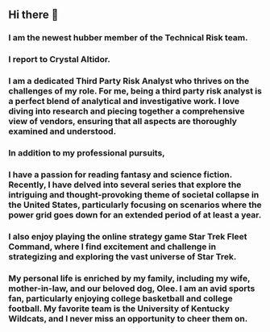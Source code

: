 ## Hi there 👋

### I am the newest hubber member of the Technical Risk team.
### I report to Crystal Altidor.
###  
### I am a dedicated Third Party Risk Analyst who thrives on the challenges of my role. For me, being a third party risk analyst is a perfect blend of analytical and  investigative work. I love diving into research and piecing together a comprehensive view of vendors, ensuring that all aspects are thoroughly examined and understood.
### In addition to my professional pursuits, 
###
### I have a passion for reading fantasy and science fiction. Recently, I have delved into several series that explore the intriguing and thought-provoking theme of societal collapse in the United States, particularly focusing on scenarios where the power grid goes down for an extended period of at least a year.
###
### I also enjoy playing the online strategy game Star Trek Fleet Command, where I find excitement and challenge in strategizing and exploring the vast universe of Star Trek.
###
### My personal life is enriched by my family, including my wife, mother-in-law, and our beloved dog, Olee. I am an avid sports fan, particularly enjoying college basketball and college football. My favorite team is the University of Kentucky Wildcats, and I never miss an opportunity to cheer them on.
